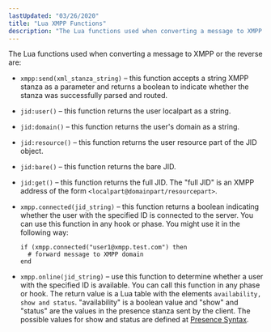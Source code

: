 ```yaml
---
lastUpdated: "03/26/2020"
title: "Lua XMPP Functions"
description: "The Lua functions used when converting a message to XMPP or the reverse are xmpp send xml stanza string this function accepts a string XMPP stanza as a parameter and returns a boolean to indicate whether the stanza was successfully parsed and routed jid user this function returns the user..."
---
```


The Lua functions used when converting a message to XMPP or the reverse are:

*   `xmpp:send(xml_stanza_string)` – this function accepts a string XMPP stanza as a parameter and returns a boolean to indicate whether the stanza was successfully parsed and routed.

*   `jid:user()` – this function returns the user localpart as a string.

*   `jid:domain()` – this function returns the user's domain as a string.

*   `jid:resource()` – this function returns the user resource part of the JID object.

*   `jid:bare()` – this function returns the bare JID.

*   `jid:get()` – this function returns the full JID. The "full JID" is an XMPP address of the form `<localpart@domainpart/resourcepart>`.

*   `xmpp.connected(jid_string)` – this function returns a boolean indicating whether the user with the specified ID is connected to the server. You can use this function in any hook or phase. You might use it in the following way:

    ```
    if (xmpp.connected("user1@xmpp.test.com") then
      # forward message to XMPP domain
    end
    ```

*   `xmpp.online(jid_string)` – use this function to determine whether a user with the specified ID is available. You can call this function in any phase or hook. The return value is a Lua table with the elements `availability, show and status`. "availability" is a boolean value and "show" and "status" are the values in the presence stanza sent by the client. The possible values for show and status are defined at [Presence Syntax](http://xmpp.org/rfcs/rfc6121.html#presence-syntax).